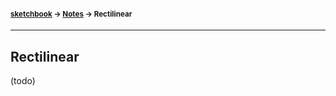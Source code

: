 #### <sup>[sketchbook](../README.md) → [Notes](./README.md) → Rectilinear</sup>

---

## Rectilinear

(todo)
